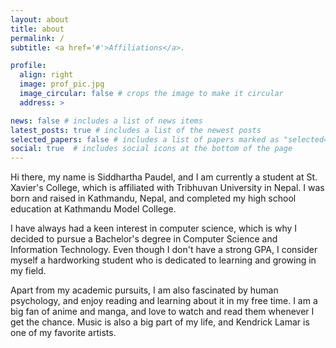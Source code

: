 ```yaml
---
layout: about
title: about
permalink: /
subtitle: <a href='#'>Affiliations</a>.

profile:
  align: right
  image: prof_pic.jpg
  image_circular: false # crops the image to make it circular
  address: >

news: false # includes a list of news items
latest_posts: true # includes a list of the newest posts
selected_papers: false # includes a list of papers marked as "selected={true}"
social: true  # includes social icons at the bottom of the page
---
```


Hi there, my name is Siddhartha Paudel, and I am currently a student at St. Xavier's College, which is affiliated with Tribhuvan University in Nepal. I was born and raised in Kathmandu, Nepal, and completed my high school education at Kathmandu Model College.

I have always had a keen interest in computer science, which is why I decided to pursue a Bachelor's degree in Computer Science and Information Technology. Even though I don't have a strong GPA, I consider myself a hardworking student who is dedicated to learning and growing in my field.

Apart from my academic pursuits, I am also fascinated by human psychology, and enjoy reading and learning about it in my free time. I am a big fan of anime and manga, and love to watch and read them whenever I get the chance. Music is also a big part of my life, and Kendrick Lamar is one of my favorite artists.

